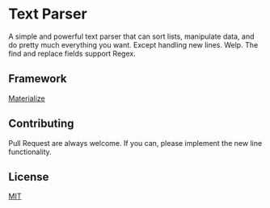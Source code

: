 # Text Parser
A simple and powerful text parser that can sort lists, manipulate data, and do pretty much everything you want. Except handling new lines. Welp. The find and replace fields support Regex.

## Framework
[Materialize](https://materializecss.com/)

## Contributing
Pull Request are always welcome. If you can, please implement the new line functionality.

## License
[MIT](./LICENSE)